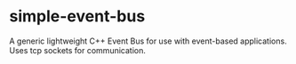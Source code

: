 # simple-event-bus
A generic lightweight C++ Event Bus for use with event-based applications. Uses tcp sockets for communication.
